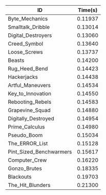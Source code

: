 |ID|Time(s)|
|-|-|
|Byte_Mechanics|0.11937|
|Smalltalk_Dribble|0.13014|
|Digital_Destroyers|0.13060|
|Creed_Symbol|0.13640|
|Loose_Screws|0.13737|
|Beasts|0.14200|
|Rug_Heed_Bend|0.14423|
|Hackerjacks|0.14438|
|Artful_Maneuvers|0.14534|
|Key_to_Innovation|0.14550|
|Rebooting_Rebels|0.14583|
|Grapevine_Squad|0.14880|
|Digitally_Destroyed|0.14954|
|Prime_Calculus|0.14980|
|Pseudo_Boom|0.15034|
|The_ERROR_List|0.15128|
|Pint_Sized_Benchwarmers|0.15617|
|Computer_Crew|0.16220|
|Gonzo_Brutes|0.18335|
|Blackouts|0.19703|
|The_Hit_Blunders|0.21300|
